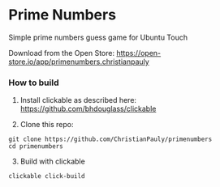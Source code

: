 # Prime Numbers

Simple prime numbers guess game for Ubuntu Touch

Download from the Open Store: https://open-store.io/app/primenumbers.christianpauly

### How to build

1. Install clickable as described here: https://github.com/bhdouglass/clickable

2. Clone this repo:
```
git clone https://github.com/ChristianPauly/primenumbers
cd primenumbers
```

3. Build with clickable
```
clickable click-build
```
